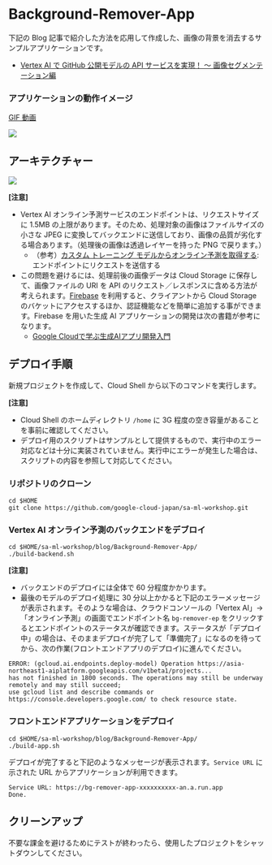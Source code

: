 # Background-Remover-App

下記の Blog 記事で紹介した方法を応用して作成した、画像の背景を消去するサンプルアプリケーションです。
- [Vertex AI で GitHub 公開モデルの API サービスを実現！ 〜 画像セグメンテーション編](https://zenn.dev/google_cloud_jp/articles/120d013b65c3af)

### アプリケーションの動作イメージ

[GIF 動画](https://github.com/google-cloud-japan/sa-ml-workshop/blob/main/blog/images/background-remover-app.gif)

![](https://github.com/google-cloud-japan/sa-ml-workshop/blob/main/blog/images/background-remover-app.gif)

## アーキテクチャー

![](https://github.com/google-cloud-japan/sa-ml-workshop/blob/main/blog/images/background-remover-architecture.png)

**[注意]**

- Vertex AI オンライン予測サービスのエンドポイントは、リクエストサイズに 1.5MB の上限があります。そのため、処理対象の画像はファイルサイズの小さな JPEG に変換してバックエンドに送信しており、画像の品質が劣化する場合あります。（処理後の画像は透過レイヤーを持った PNG で戻ります。）
  - （参考）[カスタム トレーニング モデルからオンライン予測を取得する](https://cloud.google.com/vertex-ai/docs/predictions/get-online-predictions?hl=ja): エンドポイントにリクエストを送信する
- この問題を避けるには、処理前後の画像データは Cloud Storage に保存して、画像ファイルの URI を API のリクエスト／レスポンスに含める方法が考えられます。[Firebase](https://firebase.google.com/?hl=ja) を利用すると、クライアントから Cloud Storage のバケットにアクセスするほか、認証機能などを簡単に追加する事ができます。Firebase を用いた生成 AI アプリケーションの開発は次の書籍が参考になります。
  - [Google Cloudで学ぶ生成AIアプリ開発入門](https://gihyo.jp/book/2024/978-4-297-14171-4)

## デプロイ手順

新規プロジェクトを作成して、Cloud Shell から以下のコマンドを実行します。

**[注意]**
- Cloud Shell のホームディレクトリ `/home` に 3G 程度の空き容量があることを事前に確認してください。
- デプロイ用のスクリプトはサンプルとして提供するもので、実行中のエラー対応などは十分に実装されていません。実行中にエラーが発生した場合は、スクリプトの内容を参照して対応してください。

### リポジトリのクローン
```
cd $HOME
git clone https://github.com/google-cloud-japan/sa-ml-workshop.git
```
### Vertex AI オンライン予測のバックエンドをデブロイ
```
cd $HOME/sa-ml-workshop/blog/Background-Remover-App/
./build-backend.sh
```
**[注意]**
- バックエンドのデプロイには全体で 60 分程度かかります。
- 最後のモデルのデプロイ処理に 30 分以上かかると下記のエラーメッセージが表示されます。そのような場合は、クラウドコンソールの「Vertex AI」→「オンライン予測」の画面でエンドポイント名 `bg-remover-ep` をクリックするとエンドポイントのステータスが確認できます。ステータスが「デプロイ中」の場合は、そのままデプロイが完了して「準備完了」になるのを待ってから、次の作業(フロントエンドアプリのデプロイ)に進んでください。
```
ERROR: (gcloud.ai.endpoints.deploy-model) Operation https://asia-northeast1-aiplatform.googleapis.com/v1beta1/projects...
has not finished in 1800 seconds. The operations may still be underway remotely and may still succeed;
use gcloud list and describe commands or https://console.developers.google.com/ to check resource state.
```

### フロントエンドアプリケーションをデプロイ
```
cd $HOME/sa-ml-workshop/blog/Background-Remover-App/
./build-app.sh
```

デプロイが完了すると下記のようなメッセージが表示されます。`Service URL` に示された URL からアプリケーションが利用できます。
```
Service URL: https://bg-remover-app-xxxxxxxxxx-an.a.run.app
Done.
```
## クリーンアップ

不要な課金を避けるためにテストが終わったら、使用したプロジェクトをシャットダウンしてください。
